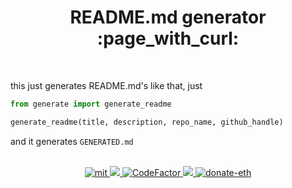 
<h1 align="center">
  README.md generator :page_with_curl:
</h1>
<br />

this just generates README.md's like that, just

```python
from generate import generate_readme

generate_readme(title, description, repo_name, github_handle)
```

and it generates `GENERATED.md`

<br />
<div align="center">
  <a href="https://github.com/piotrostr/readme_generator/blob/HEAD/MIT">
    <img src="https://img.shields.io/badge/license-MIT-blue.svg" alt="mit" />
  </a>
  <a href="https://github.com/piotrostr/readme_generator/actions/workflows/main.yml">
    <img src="https://github.com/piotrostr/readme_generator/actions/workflows/main.yml/badge.svg" />
  </a>
  <a href="https://www.codefactor.io/repository/github/piotrostr/readme_generator">
    <img src="https://www.codefactor.io/repository/github/piotrostr/readme_generator/badge" alt="CodeFactor" />
  </a>
  <a href="https://codecov.io/gh/piotrostr/readme_generator">
    <img src="https://codecov.io/gh/piotrostr/readme_generator/branch/main/graph/badge.svg?token=HqRHjhWOXT"/>
  </a>
  <a href="https://en.cryptobadges.io/donate/0x2eD29d982B0120d49899a7cC7AfE7f5d5435bC97">
    <img src="https://camo.githubusercontent.com/e96ba7a90d666c76a314e022e072252435a4b271d63b5959e0d4cd7fdbb1032e/68747470733a2f2f656e2e63727970746f6261646765732e696f2f62616467652f6d6963726f2f307865386364663032656664386162306134393064376232636231333535333338396339626339333265" alt="donate-eth" />
  </a>
</div>
